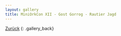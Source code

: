 ```yaml
---
layout: gallery
title: MiniOrkCon XII - Gost Gorrog - Rautier Jagd
---
```


[Zurück](..)
{: .gallery_back}
